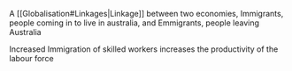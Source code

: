 A [[Globalisation#Linkages|Linkage]] between two economies, Immigrants, people coming in to live in australia, and Emmigrants, people leaving Australia

Increased Immigration of skilled workers increases the productivity of the labour force